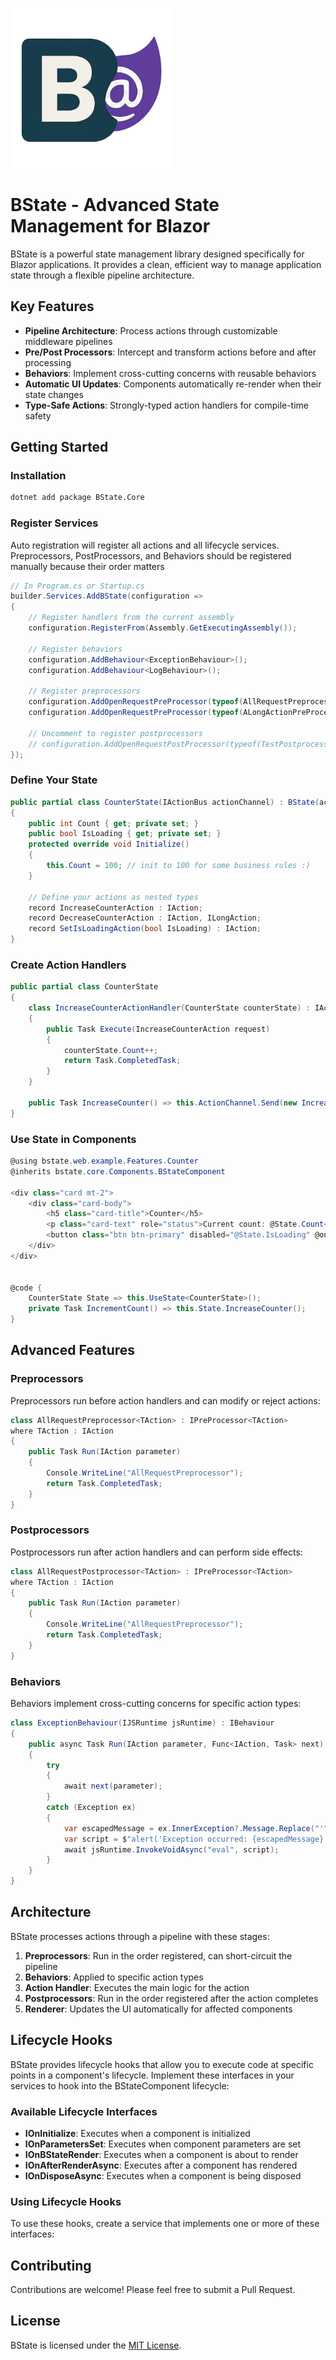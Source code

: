 ![b-state logo](logo.png "Logo")


# BState - Advanced State Management for Blazor

BState is a powerful state management library designed specifically for Blazor applications. It provides a clean, efficient way to manage application state through a flexible pipeline architecture.

## Key Features

- **Pipeline Architecture**: Process actions through customizable middleware pipelines
- **Pre/Post Processors**: Intercept and transform actions before and after processing
- **Behaviors**: Implement cross-cutting concerns with reusable behaviors
- **Automatic UI Updates**: Components automatically re-render when their state changes
- **Type-Safe Actions**: Strongly-typed action handlers for compile-time safety

## Getting Started

### Installation

```bash
dotnet add package BState.Core
```

### Register Services
Auto registration will register all actions and all lifecycle services. Preprocessors, PostProcessors, and Behaviors should be registered manually because their order matters
```csharp
// In Program.cs or Startup.cs
builder.Services.AddBState(configuration =>
{
    // Register handlers from the current assembly
    configuration.RegisterFrom(Assembly.GetExecutingAssembly());

    // Register behaviors
    configuration.AddBehaviour<ExceptionBehaviour>();
    configuration.AddBehaviour<LogBehaviour>();

    // Register preprocessors
    configuration.AddOpenRequestPreProcessor(typeof(AllRequestPreprocessor<>));
    configuration.AddOpenRequestPreProcessor(typeof(ALongActionPreProcessor<>));

    // Uncomment to register postprocessors
    // configuration.AddOpenRequestPostProcessor(typeof(TestPostprocessorMiddleware<>));
});

```

### Define Your State

```csharp
public partial class CounterState(IActionBus actionChannel) : BState(actionChannel)
{
    public int Count { get; private set; }
    public bool IsLoading { get; private set; }
    protected override void Initialize()
    {
        this.Count = 100; // init to 100 for some business rules :)
    }

    // Define your actions as nested types
    record IncreaseCounterAction : IAction;
    record DecreaseCounterAction : IAction, ILongAction;
    record SetIsLoadingAction(bool IsLoading) : IAction;
}
```

### Create Action Handlers

```csharp
public partial class CounterState
{
    class IncreaseCounterActionHandler(CounterState counterState) : IActionHandler<IncreaseCounterAction>
    {
        public Task Execute(IncreaseCounterAction request)
        {
            counterState.Count++;
            return Task.CompletedTask;
        }
    }

    public Task IncreaseCounter() => this.ActionChannel.Send(new IncreaseCounterAction());
}
```

### Use State in Components

```csharp
@using bstate.web.example.Features.Counter
@inherits bstate.core.Components.BStateComponent

<div class="card mt-2">
    <div class="card-body">
        <h5 class="card-title">Counter</h5>
        <p class="card-text" role="status">Current count: @State.Count</p>
        <button class="btn btn-primary" disabled="@State.IsLoading" @onclick="IncrementCount">Click me</button>
    </div>
</div>


@code {
    CounterState State => this.UseState<CounterState>();
    private Task IncrementCount() => this.State.IncreaseCounter();
}
```

## Advanced Features

### Preprocessors

Preprocessors run before action handlers and can modify or reject actions:

```csharp
class AllRequestPreprocessor<TAction> : IPreProcessor<TAction>
where TAction : IAction
{
    public Task Run(IAction parameter)
    {
        Console.WriteLine("AllRequestPreprocessor");
        return Task.CompletedTask;
    }
}
```

### Postprocessors

Postprocessors run after action handlers and can perform side effects:

```csharp
class AllRequestPostprocessor<TAction> : IPreProcessor<TAction>
where TAction : IAction
{
    public Task Run(IAction parameter)
    {
        Console.WriteLine("AllRequestPreprocessor");
        return Task.CompletedTask;
    }
}
```

### Behaviors

Behaviors implement cross-cutting concerns for specific action types:

```csharp
class ExceptionBehaviour(IJSRuntime jsRuntime) : IBehaviour
{
    public async Task Run(IAction parameter, Func<IAction, Task> next)
    {
        try
        {
            await next(parameter);
        }
        catch (Exception ex)
        {
            var escapedMessage = ex.InnerException?.Message.Replace("'", "\\'").Replace("\"", "\\\"");
            var script = $"alert('Exception occurred: {escapedMessage}');";
            await jsRuntime.InvokeVoidAsync("eval", script);
        }
    }
}
```

## Architecture

BState processes actions through a pipeline with these stages:

1. **Preprocessors**: Run in the order registered, can short-circuit the pipeline
2. **Behaviors**: Applied to specific action types
3. **Action Handler**: Executes the main logic for the action
4. **Postprocessors**: Run in the order registered after the action completes
5. **Renderer**: Updates the UI automatically for affected components

## Lifecycle Hooks

BState provides lifecycle hooks that allow you to execute code at specific points in a component's lifecycle. Implement these interfaces in your services to hook into the BStateComponent lifecycle:

### Available Lifecycle Interfaces

- **IOnInitialize**: Executes when a component is initialized
- **IOnParametersSet**: Executes when component parameters are set
- **IOnBStateRender**: Executes when a component is about to render
- **IOnAfterRenderAsync**: Executes after a component has rendered
- **IOnDisposeAsync**: Executes when a component is being disposed

### Using Lifecycle Hooks

To use these hooks, create a service that implements one or more of these interfaces:

## Contributing

Contributions are welcome! Please feel free to submit a Pull Request.

## License

BState is licensed under the [MIT License](LICENSE).